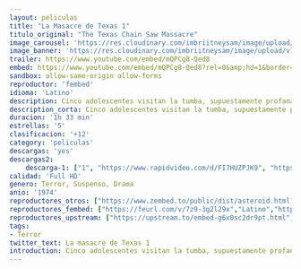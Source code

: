 ```yaml
---
layout: peliculas
title: "La Masacre de Texas 1"
titulo_original: "The Texas Chain Saw Massacre"
image_carousel: 'https://res.cloudinary.com/imbriitneysam/image/upload/v1546050431/matanza1-poster-min.jpg'
image_banner: 'https://res.cloudinary.com/imbriitneysam/image/upload/v1546050431/matanza1-banner-min.jpg'
trailer: https://www.youtube.com/embed/mQPCg8-Qed8
embed: https://www.youtube.com/embed/mQPCg8-Qed8?rel=0&amp;hd=1&border=0&wmode=opaque&enablejsapi=1&modestbranding=1&controls=1&showinfo=1
sandbox: allow-same-origin allow-forms
reproductor: 'fembed'
idioma: 'Latino'
description: Cinco adolescentes visitan la tumba, supuestamente profanada, del abuelo de uno de ellos. Cuando llegan al lugar, donde hay un siniestro matadero, toman una deliciosa carne en una gasolinera. A partir de ese momento, los jóvenes vivirán la peor pesadilla de toda su vida.
description_corta: Cinco adolescentes visitan la tumba, supuestamente profanada, del abuelo de uno de ellos. Cuando llegan al lugar, donde hay un siniestro matadero, toman una deliciosa carne en una gasolinera. A partir de ese momento, los..
duracion: '1h 33 min'
estrellas: '5'
clasificacion: '+12'
category: 'peliculas'
descargas: 'yes'
descargas2:
    descarga-1: ["1", "https://www.rapidvideo.com/d/FI7HUZPJK9", "https://www.google.com/s2/favicons?domain=openload.co","OpenLoad","https://res.cloudinary.com/imbriitneysam/image/upload/v1541473684/mexico.png", "Latino", "Full HD"]
calidad: 'Full HD'
genero: Terror, Suspenso, Drama
anio: '1974'
reproductores_otros: ["https://www.zembed.to/public/dist/asteroid.html?id=713e680bcbe7c9a9752d3099401a43c8&title=The%20Texas%20Chain%20Saw%20Massacre%201","Latino","https://movcloud.net/embed/uv-OwrZnLM1f","Latino","https://mstream.website/fkv4iq320opl","Latino"]
reproductores_fembed: ["https://feurl.com/v/7z9-3g2l29x","Latino","https://fembad.net/v/npq-yi2-zq00wlx","Latino","https://feurl.com/v/q65qmtewl38jm1j","Latino"]
reproductores_upstream: ["https://upstream.to/embed-g6x0sc2dr9pt.html","Latino"]
tags:
- Terror
twitter_text: La masacre de Texas 1
introduction: Cinco adolescentes visitan la tumba, supuestamente profanada, del abuelo de uno de ellos. Cuando llegan al lugar, donde hay un siniestro matadero, toman una deliciosa carne en una gasolinera. A partir de ese momento, los..
---
```



 







